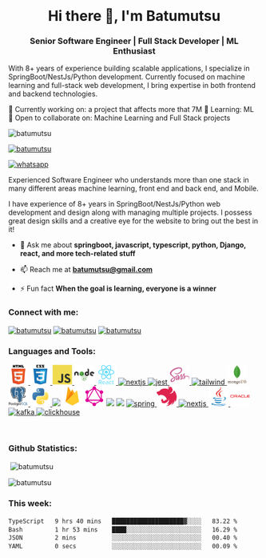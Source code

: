 <br>
<h1 align="center">Hi there 👋, I'm Batumutsu</h1>

<h3 align="center">Senior Software Engineer | Full Stack Developer | ML Enthusiast</h3>

<p align="left">
With 8+ years of experience building scalable applications, I specialize in SpringBoot/NestJs/Python development. Currently focused on machine learning and full-stack web development, I bring expertise in both frontend and backend technologies.

🔭 Currently working on: a project that affects more that 7M
🌱 Learning: ML
👯 Open to collaborate on: Machine Learning and Full Stack projects
</p>
<p align="left"> <img src="https://komarev.com/ghpvc/?username=batumutsu&label=Profile%20views&color=0e75b6&style=flat" alt="batumutsu" /> </p>


<p align="left"> <a href="https://twitter.com/batumutsu" target="blank"><img src="https://img.shields.io/twitter/follow/batumutsu?logo=twitter&style=for-the-badge" alt="batumutsu" /></a> </p>
<a href="https://wa.me/+250789074234"><img title="whatsapp" src="https://img.shields.io/badge/whatsapp-blue?style=for-the-badge&logo=whatsapp"></a>

<p> Experienced Software Engineer who understands more than one stack in many different areas machine learning, front end and back end, and Mobile.
  </p> <p>
I have experience of 8+ years in SpringBoot/NestJs/Python web development and design along with managing multiple projects. I possess great design skills and a creative eye for the website to bring out the best in it!
</p>

- 💬 Ask me about **springboot, javascript, typescript, python, Django, react, and more tech-related stuff**

- 📫 Reach me at **batumutsu@gmail.com**

- ⚡ Fun fact **When the goal is learning, everyone is a winner**


<h3 align="left">Connect with me:</h3>
<p align="left">
<a href="https://twitter.com/batumutsu" target="blank"><img align="center" src="https://cdn.jsdelivr.net/npm/simple-icons@3.0.1/icons/twitter.svg" alt="batumutsu" height="30" width="40" /></a>
<a href="https://www.linkedin.com/in/batumutsu" target="blank"><img align="center" src="https://cdn.jsdelivr.net/npm/simple-icons@3.0.1/icons/linkedin.svg" alt="batumutsu" height="30" width="40" /></a>
<a href="https://instagram.com/batumutsu" target="blank"><img align="center" src="https://cdn.jsdelivr.net/npm/simple-icons@3.0.1/icons/instagram.svg" alt="batumutsu" height="30" width="40" /></a>
</p>

<h3 align="left">Languages and Tools:</h3>
<p align="left">
    <a href="https://www.w3.org/html/" target="_blank"> <img src="https://raw.githubusercontent.com/devicons/devicon/master/icons/html5/html5-original-wordmark.svg" alt="html5" width="40" height="40"/> </a>
    <a href="https://www.w3schools.com/css/" target="_blank"> <img src="https://raw.githubusercontent.com/devicons/devicon/master/icons/css3/css3-original-wordmark.svg" alt="css3" width="40" height="40"/> </a>
    <a href="https://developer.mozilla.org/en-US/docs/Web/JavaScript" target="_blank"> <img src="https://raw.githubusercontent.com/devicons/devicon/master/icons/javascript/javascript-original.svg" alt="javascript" width="40" height="40"/> </a>
    <a href="https://nodejs.org" target="_blank"> <img src="https://raw.githubusercontent.com/devicons/devicon/master/icons/nodejs/nodejs-original-wordmark.svg" alt="nodejs" width="40" height="40"/> </a>
    <a href="https://reactjs.org/" target="_blank"> <img src="https://raw.githubusercontent.com/devicons/devicon/master/icons/react/react-original-wordmark.svg" alt="react" width="40" height="40"/> </a>
    <a href="https://nextjs.org/" target="_blank"> <img src="https://upload.wikimedia.org/wikipedia/commons/thumb/8/8e/Nextjs-logo.svg/1200px-Nextjs-logo.svg.png" alt="nextjs" width="40" height="40"/> </a>
    <a href="https://jestjs.io" target="_blank"> <img src="https://www.vectorlogo.zone/logos/jestjsio/jestjsio-icon.svg" alt="jest" width="40" height="40"/> </a>
    <a href="https://sass-lang.com" target="_blank"> <img src="https://raw.githubusercontent.com/devicons/devicon/master/icons/sass/sass-original.svg" alt="sass" width="40" height="40"/> </a>
    <a href="https://tailwindcss.com/" target="_blank"> <img src="https://www.vectorlogo.zone/logos/tailwindcss/tailwindcss-icon.svg" alt="tailwind" width="40" height="40"/> </a>
    <a href="https://www.mongodb.com/" target="_blank"> <img src="https://raw.githubusercontent.com/devicons/devicon/master/icons/mongodb/mongodb-original-wordmark.svg" alt="mongodb" width="40" height="40"/> </a>
    <a href="https://www.postgresql.org" target="_blank"> <img src="https://raw.githubusercontent.com/devicons/devicon/master/icons/postgresql/postgresql-original-wordmark.svg" alt="postgresql" width="40" height="40"/> </a>
    <a href="https://www.python.org" target="_blank"> <img src="https://raw.githubusercontent.com/devicons/devicon/master/icons/python/python-original.svg" alt="python" width="40" height="40"/> </a>
    <a href="https://www.djangoproject.com/" target="_blank"> <img height="40" src="https://i0.wp.com/www.programmer-books.com/wp-content/uploads/2018/08/Django-1.png?fit=602%2C338&ssl=1" ></a>
    <a href="https://firebase.google.com/" target="_blank"> <img height="40" src="https://raw.githubusercontent.com/github/explore/80688e429a7d4ef2fca1e82350fe8e3517d3494d/topics/firebase/firebase.png"></a>
    <a href="https://graphql.org/" target="_blank"><img height="40" src="https://raw.githubusercontent.com/github/explore/5c058a388828bb5fde0bcafd4bc867b5bb3f26f3/topics/graphql/graphql.png"></a>
    <a href="https://redis.io/" target="_blank"> <img height="40" src="https://upload.wikimedia.org/wikipedia/en/thumb/6/6b/Redis_Logo.svg/1200px-Redis_Logo.svg.png"></a>
    <a href="https://symfony.com/" target="_blank"> <img height="40" src="https://user-images.githubusercontent.com/51251401/170644649-863461f8-98a0-48e9-8a74-01cbc43caeda.png"></a>
    <a href="https://spring.io/" target="_blank"> <img src="https://www.vectorlogo.zone/logos/springio/springio-icon.svg" alt="spring" width="40" height="40"/> </a>
    <a href="https://nestjs.com/" target="_blank"> <img src="https://raw.githubusercontent.com/devicons/devicon/master/icons/nestjs/nestjs-plain.svg" alt="nestjs" width="40" height="40"/> </a>
    <a href="https://nextjs.org/" target="_blank"> <img src="https://upload.wikimedia.org/wikipedia/commons/thumb/8/8e/Nextjs-logo.svg/1200px-Nextjs-logo.svg.png" alt="nextjs" width="40" height="40"/> </a>
    <a href="https://www.java.com/" target="_blank"> <img src="https://raw.githubusercontent.com/devicons/devicon/master/icons/java/java-original.svg" alt="java" width="40" height="40"/> </a>
    <a href="https://www.oracle.com/" target="_blank"> <img src="https://raw.githubusercontent.com/devicons/devicon/master/icons/oracle/oracle-original.svg" alt="oracle" width="40" height="40"/> </a>
    <a href="https://kafka.apache.org/" target="_blank"> <img src="https://upload.wikimedia.org/wikipedia/commons/thumb/9/9b/Apache_Kafka_logo.svg/1200px-Apache_Kafka_logo.svg.png" alt="kafka" width="40" height="40"/> </a>
    <a href="https://clickhouse.com/" target="_blank"> <img src="https://upload.wikimedia.org/wikipedia/commons/thumb/2/22/ClickHouse_logo.svg/1200px-ClickHouse_logo.svg.png" alt="clickhouse" width="40" height="40"/> </a>
</p>


<br>
<h3 align="left">Github Statistics:</h3>
<p>&nbsp;<img align="center" src="https://github-readme-stats.vercel.app/api?username=batumutsu&show_icons=true&locale=en&cache_seconds=86400&theme=dark" alt="batumutsu" /></p>


<p><img align="center" src="https://github-readme-streak-stats.herokuapp.com/?user=batumutsu&cache_seconds=86400&theme=dark" alt="batumutsu" /></p>

<h3 align="left">This week:</h3>
<!--START_SECTION:waka-->

```txt
TypeScript   9 hrs 40 mins   ████████████████████▓░░░░   83.22 %
Bash         1 hr 53 mins    ████░░░░░░░░░░░░░░░░░░░░░   16.29 %
JSON         2 mins          ░░░░░░░░░░░░░░░░░░░░░░░░░   00.40 %
YAML         0 secs          ░░░░░░░░░░░░░░░░░░░░░░░░░   00.09 %
```

<!--END_SECTION:waka-->


<!--<p><iframe width="600" height="600" src="https://ionicabizau.github.io/github-profile-languages/api.html?batumutsu" frameborder="0"></iframe></p>-->
